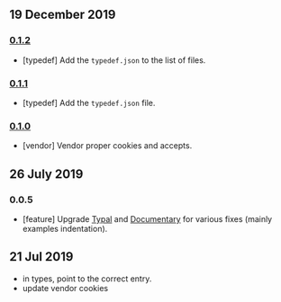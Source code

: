 ## 19 December 2019

### [0.1.2](https://github.com/idiocc/goa/compare/v0.1.1...v0.1.2)

- [typedef] Add the `typedef.json` to the list of files.

### [0.1.1](https://github.com/idiocc/goa/compare/v0.1.0...v0.1.1)

- [typedef] Add the `typedef.json` file.

### [0.1.0](https://github.com/idiocc/goa/compare/v0.7.0...v0.1.0)

- [vendor] Vendor proper cookies and accepts.

## 26 July 2019

### 0.0.5

- [feature] Upgrade [Typal](https://typedef.page) and [Documentary](https://readme.page) for various fixes (mainly examples indentation).

## 21 Jul 2019

- in types, point to the correct entry.
- update vendor cookies